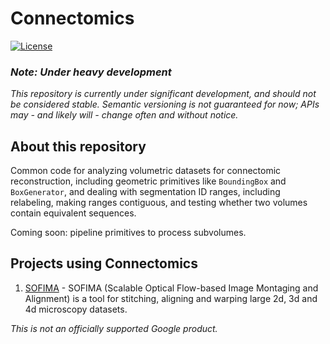 # Connectomics

[![License](https://img.shields.io/badge/License-Apache%202.0-blue.svg)](https://opensource.org/licenses/Apache-2.0)

### _Note: Under heavy development_

_This repository is currently under significant development, and should not be considered stable. Semantic versioning is not guaranteed for now; APIs may - and likely will - change often and without notice._

## About this repository

Common code for analyzing volumetric datasets for connectomic reconstruction, including geometric primitives like `BoundingBox` and `BoxGenerator`, and dealing with segmentation ID ranges, including relabeling, making ranges contiguous, and testing whether two volumes contain equivalent sequences. 

Coming soon: pipeline primitives to process subvolumes.

## Projects using Connectomics

1. [SOFIMA](https://www.github.com/google-research/sofima) - SOFIMA (Scalable Optical Flow-based Image Montaging and Alignment) is a tool for stitching, aligning and warping large 2d, 3d and 4d microscopy datasets.


_This is not an officially supported Google product._